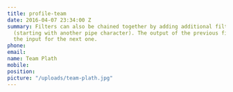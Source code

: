 ```yaml
---
title: profile-team
date: 2016-04-07 23:34:00 Z
summary: Filters can also be chained together by adding additional filter statements
  (starting with another pipe character). The output of the previous filter will be
  the input for the next one.
phone: 
email: 
name: Team Plath
mobile: 
position: 
picture: "/uploads/team-plath.jpg"
---
```


